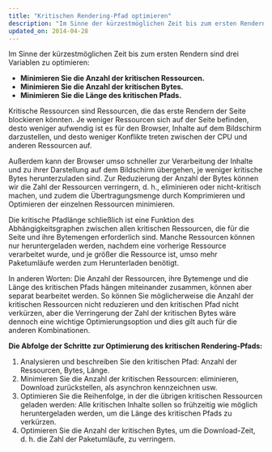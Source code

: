 ```yaml
---
title: "Kritischen Rendering-Pfad optimieren"
description: "Im Sinne der kürzestmöglichen Zeit bis zum ersten Rendern sind drei Variablen zu optimieren. Konkret muss die Anzahl der kritischen Ressourcen, die Zahl der kritischen Bytes und die Länge des kritischen Pfads minimiert werden."
updated_on: 2014-04-28
---
```


Im Sinne der kürzestmöglichen Zeit bis zum ersten Rendern sind drei Variablen zu optimieren:

* **Minimieren Sie die Anzahl der kritischen Ressourcen.**
* **Minimieren Sie die Anzahl der kritischen Bytes.**
* **Minimieren Sie die Länge des kritischen Pfads.**

Kritische Ressourcen sind Ressourcen, die das erste Rendern der Seite blockieren könnten. Je weniger Ressourcen sich auf der Seite befinden, desto weniger aufwendig ist es für den Browser, Inhalte auf dem Bildschirm darzustellen, und desto weniger Konflikte treten zwischen der CPU und anderen Ressourcen auf.

Außerdem kann der Browser umso schneller zur Verarbeitung der Inhalte und zu ihrer Darstellung auf dem Bildschirm übergehen, je weniger kritische Bytes herunterzuladen sind. Zur Reduzierung der Anzahl der Bytes können wir die Zahl der Ressourcen verringern, d. h., eliminieren oder nicht-kritisch machen, und zudem die Übertragungsmenge durch Komprimieren und Optimieren der einzelnen Ressourcen minimieren.

Die kritische Pfadlänge schließlich ist eine Funktion des Abhängigkeitsgraphen zwischen allen kritischen Ressourcen, die für die Seite und ihre Bytemengen erforderlich sind. Manche Ressourcen können nur heruntergeladen werden, nachdem eine vorherige Ressource verarbeitet wurde, und je größer die Ressource ist, umso mehr Paketumläufe werden zum Herunterladen benötigt.

In anderen Worten: Die Anzahl der Ressourcen, ihre Bytemenge und die Länge des kritischen Pfads hängen miteinander zusammen, können aber separat bearbeitet werden. So können Sie möglicherweise die Anzahl der kritischen Ressourcen nicht reduzieren und den kritischen Pfad nicht verkürzen, aber die Verringerung der Zahl der kritischen Bytes wäre dennoch eine wichtige Optimierungsoption und dies gilt auch für die anderen Kombinationen.

**Die Abfolge der Schritte zur Optimierung des kritischen Rendering-Pfads:**

1. Analysieren und beschreiben Sie den kritischen Pfad: Anzahl der Ressourcen, Bytes, Länge.
2. Minimieren Sie die Anzahl der kritischen Ressourcen: eliminieren, Download zurückstellen, als asynchron kennzeichnen usw.
3. Optimieren Sie die Reihenfolge, in der die übrigen kritischen Ressourcen geladen werden: Alle kritischen Inhalte sollen so frühzeitig wie möglich heruntergeladen werden, um die Länge des kritischen Pfads zu verkürzen.
4. Optimieren Sie die Anzahl der kritischen Bytes, um die Download-Zeit, d. h. die Zahl der Paketumläufe, zu verringern.



